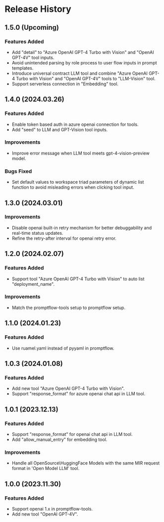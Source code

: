 # Release History

## 1.5.0 (Upcoming)

### Features Added
- Add "detail" to "Azure OpenAI GPT-4 Turbo with Vision" and "OpenAI GPT-4V" tool inputs.
- Avoid unintended parsing by role process to user flow inputs in prompt templates.
- Introduce universal contract LLM tool and combine "Azure OpenAI GPT-4 Turbo with Vision" and "OpenAI GPT-4V" tools to "LLM-Vision" tool.
- Support serverless connection in "Embedding" tool.

## 1.4.0 (2024.03.26)

### Features Added
- Enable token based auth in azure openai connection for tools.
- Add "seed" to LLM and GPT-Vision tool inputs.

### Improvements
- Improve error message when LLM tool meets gpt-4-vision-preview model.

### Bugs Fixed
- Set default values to workspace triad parameters of dynamic list function to avoid misleading errors when clicking tool input.

## 1.3.0 (2024.03.01)

### Improvements
- Disable openai built-in retry mechanism for better debuggability and real-time status updates.
- Refine the retry-after interval for openai retry error.

## 1.2.0 (2024.02.07)

### Features Added
- Support tool "Azure OpenAI GPT-4 Turbo with Vision" to auto list "deployment_name".

### Improvements
- Match the promptflow-tools setup to promptflow setup.

## 1.1.0 (2024.01.23)

### Features Added
- Use ruamel.yaml instead of pyyaml in promptflow.

## 1.0.3 (2024.01.08)

### Features Added
- Add new tool "Azure OpenAI GPT-4 Turbo with Vision".
- Support "response_format" for azure openai chat api in LLM tool.

## 1.0.1 (2023.12.13)

### Features Added
- Support "response_format" for openai chat api in LLM tool.
- Add "allow_manual_entry" for embedding tool.

### Improvements
- Handle all OpenSource\HuggingFace Models with the same MIR request format in 'Open Model LLM' tool.

## 1.0.0 (2023.11.30)

### Features Added
- Support openai 1.x in promptflow-tools.
- Add new tool "OpenAI GPT-4V".
